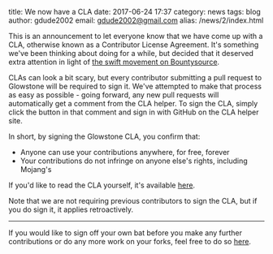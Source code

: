 title: We now have a CLA
date: 2017-06-24 17:37
category: news
tags: blog
author: gdude2002
email: gdude2002@gmail.com
alias: /news/2/index.html

This is an announcement to let everyone know that we have come up with a CLA, otherwise known as a Contributor License Agreement. It's something we've been thinking about doing for a while, but decided that it deserved extra attention in light of [the swift movement on Bountysource](https://www.bountysource.com/issues/40545454-185-completing-entities-in-glowstone).

CLAs can look a bit scary, but every contributor submitting a pull request to Glowstone will be required to sign it. We've attempted to make that process as easy as possible - going forward, any new pull requests will automatically get a comment from the CLA helper. To sign the CLA, simply click the button in that comment and sign in with GitHub on the CLA helper site.

In short, by signing the Glowstone CLA, you confirm that:

- Anyone can use your contributions anywhere, for free, forever
- Your contributions do not infringe on anyone else's rights, including Mojang's

If you'd like to read the CLA yourself, it's available [here](/cla).

Note that we are not requiring previous contributors to sign the CLA, but if you do sign it, it applies retroactively.

---

If you would like to sign off your own bat before you make any further contributions or do any more work on your forks, feel free to do so [here](https://cla-assistant.io/GlowstoneMC/Glowstone).
